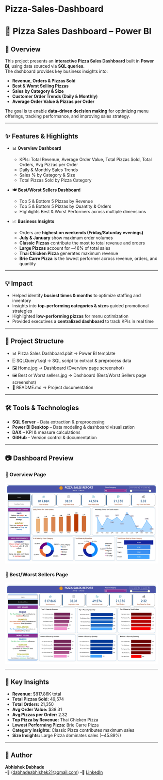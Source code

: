 # Pizza-Sales-Dashboard
# 🍕 Pizza Sales Dashboard – Power BI  

## 🚀 Overview  
This project presents an **interactive Pizza Sales Dashboard** built in **Power BI**, using data sourced via **SQL queries**.  
The dashboard provides key business insights into:  
- **Revenue, Orders & Pizzas Sold**  
- **Best & Worst Selling Pizzas**  
- **Sales by Category & Size**  
- **Customer Order Trends (Daily & Monthly)**  
- **Average Order Value & Pizzas per Order**  

The goal is to enable **data-driven decision making** for optimizing menu offerings, tracking performance, and improving sales strategy.  

---

## ✨ Features & Highlights  
- 📊 **Overview Dashboard**  
  - KPIs: Total Revenue, Average Order Value, Total Pizzas Sold, Total Orders, Avg Pizzas per Order  
  - Daily & Monthly Sales Trends  
  - Sales % by Category & Size  
  - Total Pizzas Sold by Pizza Category  

- 🍽️ **Best/Worst Sellers Dashboard**  
  - Top 5 & Bottom 5 Pizzas by Revenue  
  - Top 5 & Bottom 5 Pizzas by Quantity & Orders  
  - Highlights Best & Worst Performers across multiple dimensions  

- 📈 **Business Insights**  
  - Orders are **highest on weekends (Friday/Saturday evenings)**  
  - **July & January** show maximum order volumes  
  - **Classic Pizzas** contribute the most to total revenue and orders  
  - **Large Pizzas** account for ~46% of total sales  
  - **Thai Chicken Pizza** generates maximum revenue  
  - **Brie Carre Pizza** is the lowest performer across revenue, orders, and quantity  

---

## 💡 Impact  
- Helped identify **busiest times & months** to optimize staffing and inventory  
- Insights into **top-performing categories & sizes** guided promotional strategies  
- Highlighted **low-performing pizzas** for menu optimization  
- Provided executives a **centralized dashboard** to track KPIs in real time  

---

## 📂 Project Structure  
- 📊 Pizza Sales Dashboard.pbit → Power BI template
- 🗄️ SQLQuery1.sql → SQL script to extract & preprocess data
- 🖼️ Home.jpg → Dashboard (Overview page screenshot)
- 🖼️ Best or Worst sellers.jpg → Dashboard (Best/Worst Sellers page screenshot)
- 📝 README.md → Project documentation



---

## 🛠 Tools & Technologies  
- **SQL Server** – Data extraction & preprocessing  
- **Power BI Desktop** – Data modeling & dashboard visualization  
- **DAX** – KPI & measure calculations  
- **GitHub** – Version control & documentation  

---

## 📷 Dashboard Preview  

### 🔹 Overview Page  
![Overview](Home.jpg)  

### 🔹 Best/Worst Sellers Page  
![Best/Worst Sellers](Best%20or%20Worst%20sellers.jpg)  

---

## 🔑 Key Insights  
- **Revenue:** $817.86K total  
- **Total Pizzas Sold:** 49,574  
- **Total Orders:** 21,350  
- **Avg Order Value:** $38.31  
- **Avg Pizzas per Order:** 2.32  
- **Top Pizza by Revenue:** Thai Chicken Pizza  
- **Lowest Performing Pizza:** Brie Carre Pizza  
- **Category Insights:** Classic Pizza contributes maximum sales  
- **Size Insights:** Large Pizza dominates sales (~45.89%)  

---

## 🙌 Author  
**Abhishek Dabhade**  
-📧 (dabhadeabhishek21@gmail.com)
-🔗 [LinkedIn](http://www.linkedin.com/in/abhishek-dabhade-b94336204) 

